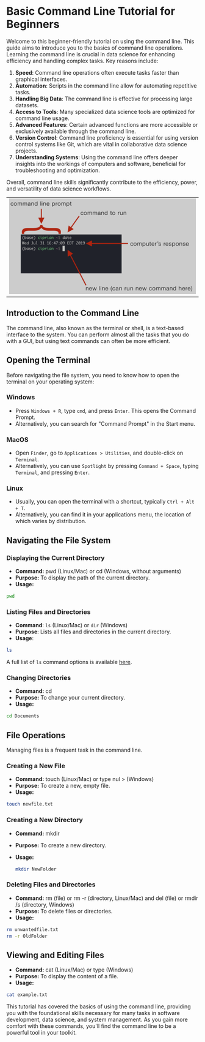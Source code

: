 # Basic Command Line Tutorial for Beginners

Welcome to this beginner-friendly tutorial on using the command line. This guide aims to introduce you to the basics of command line operations. Learning the command line is crucial in data science for enhancing efficiency and handling complex tasks. Key reasons include:

1. **Speed**: Command line operations often execute tasks faster than graphical interfaces.
2. **Automation**: Scripts in the command line allow for automating repetitive tasks.
3. **Handling Big Data**: The command line is effective for processing large datasets.
4. **Access to Tools**: Many specialized data science tools are optimized for command line usage.
5. **Advanced Features**: Certain advanced functions are more accessible or exclusively available through the command line.
6. **Version Control**: Command line proficiency is essential for using version control systems like Git, which are vital in collaborative data science projects.
7. **Understanding Systems**: Using the command line offers deeper insights into the workings of computers and software, beneficial for troubleshooting and optimization.

Overall, command line skills significantly contribute to the efficiency, power, and versatility of data science workflows.


<table>
  <tr>
    <td>
        <a href="vscode.md">
            <img src="media/commandline.png" alt="VSCode setup" style="max-width: 100%; height: auto;"/>
        </a>
    </td>
  </tr>
</table>


## Introduction to the Command Line

The command line, also known as the terminal or shell, is a text-based interface to the system. You can perform almost all the tasks that you do with a GUI, but using text commands can often be more efficient.

## Opening the Terminal

Before navigating the file system, you need to know how to open the terminal on your operating system:

### Windows
- Press `Windows + R`, type `cmd`, and press `Enter`. This opens the Command Prompt.
- Alternatively, you can search for "Command Prompt" in the Start menu.

### MacOS
- Open `Finder`, go to `Applications > Utilities`, and double-click on `Terminal`.
- Alternatively, you can use `Spotlight` by pressing `Command + Space`, typing `Terminal`, and pressing `Enter`.

### Linux
- Usually, you can open the terminal with a shortcut, typically `Ctrl + Alt + T`.
- Alternatively, you can find it in your applications menu, the location of which varies by distribution.


## Navigating the File System

### Displaying the Current Directory

- **Command:** pwd (Linux/Mac) or cd (Windows, without arguments)
- **Purpose:** To display the path of the current directory.
- **Usage:**

```bash
pwd
```

### Listing Files and Directories

- **Command**: `ls` (Linux/Mac) or `dir` (Windows)
- **Purpose**: Lists all files and directories in the current directory.
- **Usage**:

```bash
ls
```
A full list of `ls` command options is available [here](https://www.computerhope.com/unix/uls.htm).
  
### Changing Directories

- **Command:** cd <directory>
- **Purpose:** To change your current directory.
- **Usage:**

```bash
cd Documents

```

## File Operations

Managing files is a frequent task in the command line.

### Creating a New File

- **Command:** touch <filename> (Linux/Mac) or type nul > <filename> (Windows)
- **Purpose:** To create a new, empty file.
- **Usage:**

```bash
touch newfile.txt
```

### Creating a New Directory

- **Command:** mkdir <directoryname>
- **Purpose:** To create a new directory.
- **Usage:**
  
  ```bash
  mkdir NewFolder
  ```

### Deleting Files and Directories

- **Command:** rm <filename> (file) or rm -r <directoryname> (directory, Linux/Mac) and del <filename> (file) or rmdir /s <directoryname> (directory, Windows)
- **Purpose:** To delete files or directories.
- **Usage:**

```bash
rm unwantedfile.txt
rm -r OldFolder
```

## Viewing and Editing Files

- **Command:** cat <filename> (Linux/Mac) or type <filename> (Windows)
- **Purpose:** To display the content of a file.
- **Usage:**

```bash
cat example.txt
```


This tutorial has covered the basics of using the command line, providing you with the foundational skills necessary for many tasks in software development, data science, and system management. As you gain more comfort with these commands, you'll find the command line to be a powerful tool in your toolkit.




